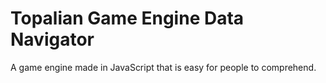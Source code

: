 # Topalian Game Engine Data Navigator
A game engine made in JavaScript that is easy for people to comprehend.

